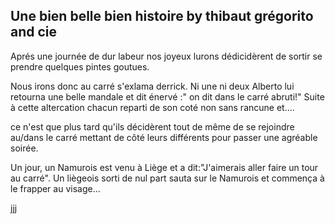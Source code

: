 ## Une bien belle bien  histoire by thibaut grégorito and cie 

Aprés une journée de dur labeur nos joyeux lurons dédicidèrent de sortir se prendre quelques pintes goutues.

Nous irons donc au carré s'exlama derrick. Ni une ni deux Alberto lui retourna une belle mandale et dit énervé :" on dit dans le carré abruti!"
Suite à cette altercation chacun reparti de son coté non sans rancune et....

ce n'est que plus tard qu'ils décidèrent tout de même de se rejoindre au/dans le carré mettant de côté leurs différents pour passer une agréable soirée.

Un jour, un Namurois est venu à Liège et a dit:"J'aimerais aller faire un tour au carré". Un liègeois sorti de nul part sauta sur le Namurois et commença à le frapper au visage...

jjj
